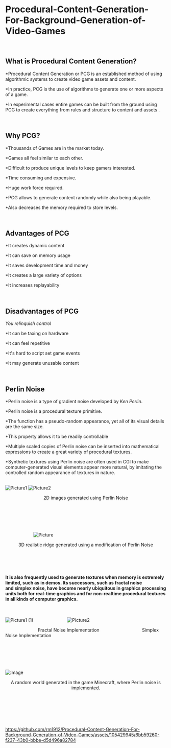 # Procedural-Content-Generation-For-Background-Generation-of-Video-Games

<br> <!-- Insert an empty line using HTML <br> tag -->
## What is Procedural Content Generation?
*Procedural Content Generation or PCG is an established method of using algorithmic systems to create video game assets and content. 

*In practice, PCG is the use of algorithms to generate one or more aspects of a game.

*In experimental cases entire games can be built from the ground using PCG to create everything from rules and structure to content and assets .

<br> <!-- Insert an empty line using HTML <br> tag -->
## Why PCG?
*Thousands of Games are in the market today.

*Games all feel similar to each other.

*Difficult to produce unique levels to keep gamers interested.

*Time consuming and expensive.

*Huge work force required.

*PCG allows to generate content randomly while also being playable. 

*Also decreases the memory required to store levels.

<br> <!-- Insert an empty line using HTML <br> tag -->
## Advantages of PCG
*It creates dynamic content

*It can save on memory usage

*It saves development time and money

*It creates a large variety of options

*It increases replayability

<br> <!-- Insert an empty line using HTML <br> tag -->
## Disadvantages of PCG
*You relinquish control*

*It can be taxing on hardware

*It can feel repetitive

*It's hard to script set game events

*It may generate unusable content

<br> <!-- Insert an empty line using HTML <br> tag -->
## **Perlin Noise**
*Perlin noise is a type of gradient noise developed by _Ken Perlin_. 

*Perlin noise is a procedural texture primitive.

*The function has a pseudo-random appearance, yet all of its visual details are the same size. 

*This property allows it to be readily controllable

*Multiple scaled copies of Perlin noise can be inserted into mathematical expressions to create a great variety of procedural textures. 

*Synthetic textures using Perlin noise are often used in CGI to make computer-generated visual elements appear more natural, by imitating the controlled random appearance of textures in nature.

<br> <!-- Insert an empty line using HTML <br> tag -->
![Picture1](https://github.com/rm1912/Procedural-Content-Generation-For-Background-Generation-of-Video-Games/assets/105429945/c3a4607e-efd4-4360-bed4-fd3c35a7d2c6)     ![Picture2](https://github.com/rm1912/Procedural-Content-Generation-For-Background-Generation-of-Video-Games/assets/105429945/88ec04b1-a24d-4ba2-be7e-2e5f398b7785)
<div align="center">
  2D images generated using Perlin Noise
</div>

<br> <!-- Insert an empty line using HTML <br> tag -->
<br> <!-- Insert an empty line using HTML <br> tag -->
<br> <!-- Insert an empty line using HTML <br> tag -->
<br> <!-- Insert an empty line using HTML <br> tag -->
<br> <!-- Insert an empty line using HTML <br> tag -->
&emsp;&emsp;&emsp;&emsp;&emsp;&emsp;  ![Picture](https://github.com/rm1912/Procedural-Content-Generation-For-Background-Generation-of-Video-Games/assets/105429945/ec9622c8-dc00-4437-8cee-a4f873579853)
<div align="center">
  3D realistic ridge generated using a modification of Perlin Noise
</div>

<br> <!-- Insert an empty line using HTML <br> tag -->
<br> <!-- Insert an empty line using HTML <br> tag -->
<br> <!-- Insert an empty line using HTML <br> tag -->

#### It is also frequently used to generate textures when memory is extremely limited, such as in demos. Its successors, such as fractal noise and simplex noise, have become nearly ubiquitous in graphics processing units both for real-time graphics and for non-realtime procedural textures in all kinds of computer graphics.


<br> <!-- Insert an empty line using HTML <br> tag -->

  ![Picture1 (1)](https://github.com/rm1912/Procedural-Content-Generation-For-Background-Generation-of-Video-Games/assets/105429945/98761231-3d95-4594-8d43-891b11a5242c)  &emsp;&emsp;&emsp;&emsp;&emsp;&emsp;&emsp; ![Picture2](https://github.com/rm1912/Procedural-Content-Generation-For-Background-Generation-of-Video-Games/assets/105429945/497aef4c-f1a5-4311-a726-876a0c3d309d)

&emsp;&emsp;&emsp;&emsp;&emsp;&emsp;&emsp; Fractal Noise Implementation &emsp;&emsp;&emsp;&emsp;&emsp;&emsp;&emsp;&emsp;&emsp;  Simplex Noise Implementation

<br> <!-- Insert an empty line using HTML <br> tag -->
<br> <!-- Insert an empty line using HTML <br> tag -->
<br> <!-- Insert an empty line using HTML <br> tag -->
<br> <!-- Insert an empty line using HTML <br> tag -->
<br> <!-- Insert an empty line using HTML <br> tag -->
![image](https://github.com/rm1912/Procedural-Content-Generation-For-Background-Generation-of-Video-Games/assets/105429945/111c6bd7-418b-4002-ad91-68ca6263a30c)
<div align="center">
  A random world generated in the game Minecraft, where Perlin noise is implemented.
</div>

<br> <!-- Insert an empty line using HTML <br> tag -->
<br> <!-- Insert an empty line using HTML <br> tag -->
<br> <!-- Insert an empty line using HTML <br> tag -->
<br> <!-- Insert an empty line using HTML <br> tag -->
<br> <!-- Insert an empty line using HTML <br> tag -->





https://github.com/rm1912/Procedural-Content-Generation-For-Background-Generation-of-Video-Games/assets/105429945/6bb59260-f237-43b0-bbbe-d5d496a82784






















